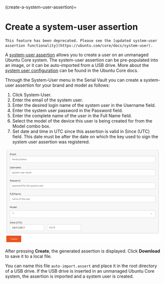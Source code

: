 (create-a-system-user-assertion)=
# Create a system-user assertion

```{note}
This feature has been deprecated. Please see the [updated system-user assertion functionality](https://ubuntu.com/core/docs/system-user).
```

A [system-user assertion](https://ubuntu.com/core/docs/reference/assertions/system-user) allows you to create a user on an unmanaged Ubuntu Core system. The system-user assertion can be pre-populated into an image, or it can be auto-imported from a USB drive. More about the [system user configuration](https://ubuntu.com/core/docs/system-user) can be found in the Ubuntu Core docs.

Through the System-User menu in the Serial Vault you can create a system-user assertion for your brand and model as follows:

1. Click System-User.
2. Enter the email of the system user.
3. Enter the desired login name of the system user in the Username field.
4. Enter the system user password in the Password field.
5. Enter the complete name of the user in the Full Name field.
6. Select the model of the device this user is being created for from the Model combo box.
7. Set date and time in UTC since this assertion is valid in Since (UTC) field. This date must be after the date on which the key used to sign the system user assertion was registered.

![system user assertion form|690x420](/images/create-system-user-assertion.png) 

After pressing **Create**, the generated assertion is displayed. Click **Download** to save it to a local file.

You can name this file ```auto-import.assert``` and place it in the root directory of a USB drive. If the USB drive is inserted in an unmanaged Ubuntu Core system, the assertion is imported and a system user is created.
